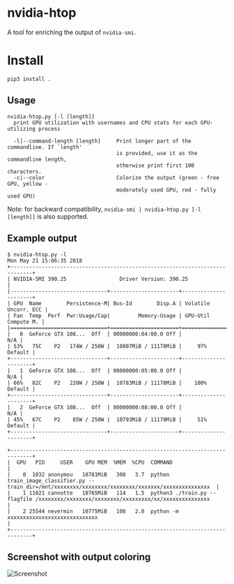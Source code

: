 # nvidia-htop

A tool for enriching the output of `nvidia-smi`.

# Install
`pip3 install .`

## Usage

    nvidia-htop.py [-l [length]]
      print GPU utilization with usernames and CPU stats for each GPU-utilizing process

      -l|--command-length [length]     Print longer part of the commandline. If `length'
                                       is provided, use it as the commandline length,
                                       otherwise print first 100 characters.
      -c|--color                       Colorize the output (green - free GPU, yellow -
                                       moderately used GPU, red - fully used GPU)

Note: for backward compatibility, `nvidia-smi | nvidia-htop.py [-l [length]]` is also supported.

## Example output

    $ nvidia-htop.py -l
    Mon May 21 15:06:35 2018
    +-----------------------------------------------------------------------------+
    | NVIDIA-SMI 390.25                 Driver Version: 390.25                    |
    |-------------------------------+----------------------+----------------------+
    | GPU  Name        Persistence-M| Bus-Id        Disp.A | Volatile Uncorr. ECC |
    | Fan  Temp  Perf  Pwr:Usage/Cap|         Memory-Usage | GPU-Util  Compute M. |
    |===============================+======================+======================|
    |   0  GeForce GTX 108...  Off  | 00000000:04:00.0 Off |                  N/A |
    | 53%   75C    P2   174W / 250W |  10807MiB / 11178MiB |     97%      Default |
    +-------------------------------+----------------------+----------------------+
    |   1  GeForce GTX 108...  Off  | 00000000:05:00.0 Off |                  N/A |
    | 66%   82C    P2   220W / 250W |  10783MiB / 11178MiB |    100%      Default |
    +-------------------------------+----------------------+----------------------+
    |   2  GeForce GTX 108...  Off  | 00000000:08:00.0 Off |                  N/A |
    | 45%   67C    P2    85W / 250W |  10793MiB / 11178MiB |     51%      Default |
    +-------------------------------+----------------------+----------------------+

    +-----------------------------------------------------------------------------+
    |  GPU   PID     USER    GPU MEM  %MEM  %CPU  COMMAND                                                                                               |
    |    0  1032 anonymou   10781MiB   308   3.7  python train_image_classifier.py --train_dir=/mnt/xxxxxxxx/xxxxxxxx/xxxxxxxx/xxxxxxx/xxxxxxxxxxxxxxx  |
    |    1 11021 cannotte   10765MiB   114   1.5  python3 ./train.py --flagfile /xxxxxxxx/xxxxxxxx/xxxxxxxx/xxxxxxxxx/xx/xxxxxxxxxxxxxxx                |
    |    2 25544 nevermin   10775MiB   108   2.0  python -m xxxxxxxxxxxxxxxxxxxxxxxxxxxxx                                                               |
    +-----------------------------------------------------------------------------+

## Screenshot with output coloring

![Screenshot](screen.png)

